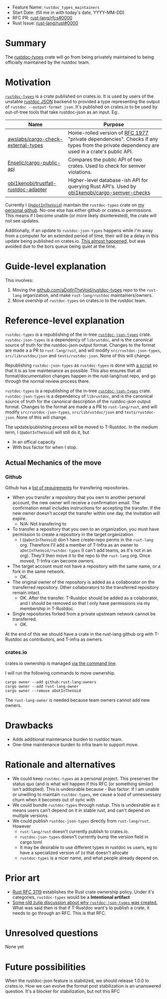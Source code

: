 - Feature Name: `rustdoc_types_maintainers`
- Start Date: (fill me in with today's date, YYYY-MM-DD)
- RFC PR: [rust-lang/rfcs#0000](https://github.com/rust-lang/rfcs/pull/0000)
- Rust Issue: [rust-lang/rust#0000](https://github.com/rust-lang/rust/issues/0000)

# Summary
[summary]: #summary

The [rustdoc-types](https://crates.io/crates/rustdoc-types) crate will go from being privately maintained to being officially maintained by the rustdoc team.

# Motivation
[motivation]: #motivation

[`rustdoc-types`](https://crates.io/crates/rustdoc-types) is a crate published on crates.io. It is used by users of the unstable [rustdoc JSON](https://github.com/rust-lang/rust/issues/76578) backend to provided a type representing the output of `rustdoc --output-format json`.  It's published on crates.io to be used by out-of-tree tools that take rustdoc-json as an input. Eg:.

| Name | Purpose |
|--|--|
| [awslabs/cargo-check-external-types] | Home-rolled version of [RFC 1977] "private dependencies". Checks if any types from the private dependency are used in a crate's public API. |
| [Enselic/cargo-public-api] | Compares the public API of two crates. Used to check for semver violations. |
| [obi1kenobi/trustfall-rustdoc-adapter] | Higher-level database-ish API for querying Rust API's. Used by [obi1kenobi/cargo-semver-checks] |

[awslabs/cargo-check-external-types]: https://github.com/awslabs/cargo-check-external-types/blob/dc15c5ee7674a495d807481402fee46fdbdbb140/Cargo.toml#L16

[Enselic/cargo-public-api]: https://github.com/Enselic/cargo-public-api/blob/19f15ce4146835691d489ec9db3518e021b638e8/public-api/Cargo.toml#L27

[obi1kenobi/trustfall-rustdoc-adapter]: https://github.com/obi1kenobi/trustfall-rustdoc-adapter/blob/92cbbf9bc6c9dfaf40bba8adfbc56c0bb7aff12f/Cargo.toml#L15

[obi1kenobi/cargo-semver-checks]: https://github.com/obi1kenobi/cargo-semver-checks

[RFC 1977]: https://rust-lang.github.io/rfcs/1977-public-private-dependencies.html

Currently I ([`@aDotInTheVoid`](https://github.com/aDotInTheVoid/)) maintain the `rustdoc-types` crate on [my personal github](https://github.com/aDotInTheVoid/rustdoc-types/). No-one else has either github or crates.io permissions. This means if I become unable (or more likely disinterested), the crate will not see updates.

Additionally, if an update to `rustdoc-json-types` happens while i'm away from a computer for an extended period of time, their will be a delay in this update being published on crates.io. [This almost happened](https://github.com/aDotInTheVoid/rustdoc-types/issues/25), but was avoided due to the bors queue being quiet at the time.

# Guide-level explanation
[guide-level-explanation]: #guide-level-explanation

This involves:

1. Moving the [github.com/aDotInTheVoid/rustdoc-types](https://github.com/aDotInTheVoid/rustdoc-types/) repo to the `rust-lang` organization, and make `rust-lang/rustdoc` maintainers/owners.
2. Move overship of `rustdoc-types` on crates.io to the rustdoc team.

# Reference-level explanation
[reference-level-explanation]: #reference-level-explanation

`rustdoc-types` is a republishing of the in-tree [`rustdoc-json-types`](https://github.com/rust-lang/rust/tree/b8536c1aa1973dd2438841815b1eeec129480e45/src/rustdoc-json-types) crate. `rustdoc-json-types` is a dependency of `librustdoc`, and is the canonical source of truth for the rustdoc-json output format. Changes to the format are made a a PR to `rust-lang/rust`, and will modify `src/rustdoc-json-types`, `src/librustdoc/json` and `tests/rustdoc-json`. None of this will change.

Republishing `rustdoc-json-types` as `rustdoc-types` is done with [a script](https://github.com/aDotInTheVoid/rustdoc-types/blob/577a774c2433beda669271102a201910c4169c0c/update.sh) so that it is as low maintenance as possible. This also ensures that all format/documentation changes happen in the rust-lang/rust repo, and go through the normal review process there.

`rustdoc-types` is a republishing of the in-tree [`rustdoc-json-types`](https://github.com/rust-lang/rust/tree/b8536c1aa1973dd2438841815b1eeec129480e45/src/rustdoc-json-types) crate. `rustdoc-json-types` is a dependency of `librustdoc`, and is the canonical source of truth for the canonical description of the rustdoc-json output format. Changes to the format are made a a PR to `rust-lang/rust`, and will modify `src/rustdoc-json-types`, `src/librustdoc/json` and `tests/rustdoc-json`. None of this will change.

The update/publishing process will be moved to T-Rustdoc. In the medium term, I (`@aDotInTheVoid`) will still do it, but
- In an offical capacity
- With bus factor for when I stop.

## Actual Mechanics of the move

### Github

Github has a [list of requirements](https://docs.github.com/en/repositories/creating-and-managing-repositories/transferring-a-repository) for transfering repositories.


- When you transfer a repository that you own to another personal account, the new owner will receive a confirmation email. The confirmation email includes instructions for accepting the transfer. If the new owner doesn't accept the transfer within one day, the invitation will expire.
   - N/A: Not transfering to 
- To transfer a repository that you own to an organization, you must have permission to create a repository in the target organization.
   - I (`@aDotInTheVoid`) don't have create-repo perms in the `rust-lang` org. Therefore I'll add a member of T-Infra as an owner to `aDotInTheVoid/rustdoc-types` (I can't add teams, as it's not in an org). They'll then move it to the repo to the `rust-lang` org. Once moved, T-Infra can become owners.
- The target account must not have a repository with the same name, or a fork in the same network.
   - OK.
- The original owner of the repository is added as a collaborator on the transferred repository. Other collaborators to the transferred repository remain intact.
   - OK. After the transfer. T-Rustdoc should be added as a colaborator, and I should be removed so that I only have permissions via my membership in T-Rustdoc. 
- Single repositories forked from a private upstream network cannot be transferred.
   - OK.

At the end of this we should have a crate in the rust-lang github org with T-Rustdoc as contributors, and T-infra as owners.

### crates.io

crates.io ownership is managed [via the command line](https://doc.rust-lang.org/cargo/reference/publishing.html#cargo-owner).

I will run the following commands to move ownership.

```
cargo owner --add github:rust-lang:owners
cargo owner --add rust-lang-owner
cargo owner --remove aDotInTheVoid
```

The `rust-lang-owner` is needed because team owners cannot add new owners. 

# Drawbacks
[drawbacks]: #drawbacks

- Adds additional maintenance burden to rustdoc team.
- One-time maintenance burden to infra team to support move.


# Rationale and alternatives
[rationale-and-alternatives]: #rationale-and-alternatives

- We could keep `rustdoc-types` as a personal project. This preserves the status quo (and is what will happen if this RFC (or something similar) isn't addopted). This is undesirable because
      - Bus factor: If I am unable or unwilling to maintain `rustdoc-types`, we cause a load of unnessessary churn when it becomes out of sync with 
- We could bundle `rustdoc-types` through rustup. This is undesirable as it means users can't depend on it in stable rust, and can't depend on multiple versions.
- We could publish `rustdoc-json-types` directly from `rust-lang/rust`. However
   - `rust-lang/rust` doesn't currently publish to crates.io.
   - `rustdoc-json-types` doesn't currently bump the version field in cargo.toml
   - It may be desirable to use different types in rustdoc vs users, eg to have a specialized version of `Id` that doesn't allocate
   - `rustdoc-types` is a nicer name, and what people already depend on.


# Prior art
[prior-art]: #prior-art

- [Rust RFC 3119](https://rust-lang.github.io/rfcs/3119-rust-crate-ownership.html) establishes the Rust crate ownership policy. Under it's categories, `rustdoc-types` would be a **Intentional artifact**
- [Some old zulip discussion about why `rustdoc-json-types` was created.](https://rust-lang.zulipchat.com/#narrow/stream/266220-t-rustdoc/topic/JSON.20Format/near/223685843) What was said then is that if T-Rustdoc want's to publish a crate, it needs to go through an RFC. This is that RFC.

# Unresolved questions
[unresolved-questions]: #unresolved-questions

None yet

# Future possibilities
[future-possibilities]: #future-possibilities

When the rustdoc-json feature is stabilized, we should release 1.0.0 to crates.io. How we can evolve the format post stabilization is an unanswered question. It's a blocker for stabilization, but not this RFC

